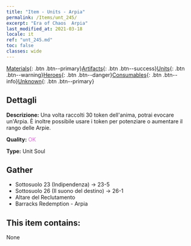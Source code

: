 ```yaml
---
title: "Item - Units - Arpia"
permalink: /Items/unt_245/
excerpt: "Era of Chaos  Arpia"
last_modified_at: 2021-03-18
locale: it
ref: "unt_245.md"
toc: false
classes: wide
---
```

 [Materials](/it/Items/){: .btn .btn--primary}[Artifacts](/it/Items/Artifacts/){: .btn .btn--success}[Units](/it/Items/Units/){: .btn .btn--warning}[Heroes](/it/Items/Heroes/){: .btn .btn--danger}[Consumables](/it/Items/Consumables/){: .btn .btn--info}[Unknown](/it/Items/Unknown/){: .btn .btn--primary}

## Dettagli
 **Descrizione:** Una volta raccolti 30 token dell'anima, potrai evocare un'Arpia. È inoltre possibile usare i token per potenziare o aumentare il rango delle Arpie.

 **Quality:** <span style="color: #DA70D6">OK</span>

 **Type:** Unit Soul

## Gather

*    Sottosuolo 23 (Indipendenza) -> 23-5 
*    Sottosuolo 26 (Il suono del destino) -> 26-1 
*    Altare del Reclutamento 
*    Barracks Redemption - Arpia 

## This item contains:

  None

